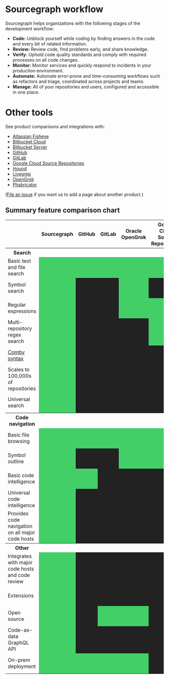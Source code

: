 # Sourcegraph workflow

Sourcegraph helps [<!-- personas -->](../marketing/personas.md) organizations with the following stages of the development workflow:

- **Code:** Unblock yourself while coding by finding answers in the code and every bit of related information.
- **Review:** Review code, find problems early, and share knowledge.
- **Verify:** Uphold code quality standards and comply with required processes on all code changes.
- **Monitor:** Monitor services and quickly respond to incidents in your production environment.
- **Automate:** Automate error-prone and time-consuming workflows such as refactors and triage, coordinated across projects and teams.
- **Manage:** All of your repositories and users, configured and accessible in one place.

# Other tools

See product comparisons and integrations with:

- [Atlassian Fisheye](tools/atlassian_fisheye_vs_sourcegraph.md)
- [Bitbucket Cloud](tools/bitbucket_cloud_vs_sourcegraph.md)
- [Bitbucket Server](tools/bitbucket_server_vs_sourcegraph.md)
- [GitHub](tools/github_vs_sourcegraph.md)
- [GitLab](tools/gitlab_vs_sourcegraph.md)
- [Google Cloud Source Repositories](tools/google_cloud_source_repositories_vs_sourcegraph.md)
- [Hound](tools/hound_vs_sourcegraph.md)
- [Livegrep](tools/livegrep_vs_sourcegraph.md)
- [OpenGrok](tools/opengrok_vs_sourcegraph.md)
- [Phabricator](tools/phabricator_vs_sourcegraph.md)

([File an issue](https://github.com/sourcegraph/about/issues) if you want us to add a page about another product.)

## Summary feature comparison chart

<style>
    table.comparison-chart thead th {
        width: 16%;
    }
    table.comparison-chart td {
        height: 4em;
        overflow: hidden;
    }
    .green {
        background-color: #42cf68;
    }
    .gray {
        background-color: #222;
    }
    .tooltip-container .tooltiptext {
        display: none;
        position: absolute;
    }
    .tooltip-container:hover .tooltiptext {
        display: inline-block;
        visibility: visible;
        width: 250px;
        background-color: black;
        color: #fff;
        text-align: center;
        border-radius: 5px;
        padding: 0.5em 0.5em;

        position: absolute;
        z-index: 1;
        margin-left: 1em;
    }
</style>

<table class="comparison-chart">
<thead>
    <th></th>
    <th>Sourcegraph</th>
    <th>GitHub</th>
    <th>GitLab</th>
    <th>Oracle OpenGrok</th>
    <th>Google Cloud Source Repositories</th>
</thead>

<tr>
    <th>Search</th>
    <th colspan="20"></th>
</tr>

<tr>
    <td class="tooltip-container">
        Basic text and file search
        <span class="tooltiptext">
            Offers some search capabilities over code, often very limited and not tailored to core code search use cases.
        </span>
    </td>
    <td class="green"></td>
    <td class="green"></td>
    <td class="green"></td>
    <td class="green"></td>
    <td class="green"></td>
</tr>

<tr>
    <td class="tooltip-container">
        Symbol search
        <span class="tooltiptext">The ability to search specifically for function, class, and variable names, while filtering out noise from matches in non-code files, comments, and string constants.</span>
    </td>
    <td class="green"></td>
    <td class="gray"></td>
    <td class="gray"></td>
    <td class="green"></td>
    <td class="gray"></td>
</tr>

<tr>
    <td class="tooltip-container">
        Regular expressions
        <span class="tooltiptext">Regular expressions ("regex") are a powerful pattern-matching syntax used for many types of patterns found in code, such as similarly named functions, anti-patterns that should be avoided, and fuzzy matching.</span>
    </td>
    <td class="green"></td>
    <td class="gray"></td>
    <td class="gray"></td>
    <td class="green"></td>
    <td class="green"></td>
</tr>
<tr>
    <td class="tooltip-container">
        Multi-repository regex search
        <span class="tooltiptext">Regular expression search is especially useful when you can look for patterns and anti-patterns across all repositories in your organization.</span>
    </td>
    <td class="green"></td>
    <td class="gray"></td>
    <td class="gray"></td>
    <td class="gray"></td>
    <td class="green"></td>
</tr>
<tr>
    <td class="tooltip-container">
        <a href="https://comby.dev/" target="_blank">Comby syntax</a>
        <span class="tooltiptext">
            A powerful pattern-matching syntax that goes beyond regular expressions and makes it easy to match common patterns in code (like balanced parens) that are hard to describe in regex.
        </span>
    </td>
    <td class="green"></td>
    <td class="gray"></td>
    <td class="gray"></td>
    <td class="gray"></td>
    <td class="gray"></td>
</tr>
<tr>
    <td>Scales to 100,000s of repositories</td>
    <td class="green"></td>
    <td class="gray"></td>
    <td class="gray"></td>
    <td class="gray"></td>
    <td class="gray"></td>
</tr>
<tr>
    <td class="tooltip-container">
        Universal search
        <span class="tooltiptext">
            Most engineering organizations have multiple repositories and code hosts. Universal search lets you search across all repositories, wherever they may be hosted, while obeying whatever permissions are defined.
        </span>
    </td>
    <td class="green"></td>
    <td class="gray"></td>
    <td class="gray"></td>
    <td class="gray"></td>
    <td class="gray"></td>
</tr>

<tr>
    <th>Code navigation</th>
    <th colspan="20"></th>
</tr>
<tr>
    <td>Basic file browsing</td>
    <td class="green"></td>
    <td class="green"></td>
    <td class="green"></td>
    <td class="green"></td>
    <td class="green"></td>
</tr>
<tr>
    <td class="tooltip-container">
        Symbol outline
        <span class="tooltiptext">
            View an outline of functions, classes, and variables defined in a code file.
        </span>
    </td>
    <td class="green"></td>
    <td class="gray"></td>
    <td class="gray"></td>
    <td class="green"></td>
    <td class="green"></td>
</tr>
<tr>
    <td class="tooltip-container">
        Basic code intelligence
        <span class="tooltiptext">Jump-to-definition within the same file, in some languages</span>
    </td>
    <td class="green"></td>
    <td class="green"></td>
    <td class="gray"></td>
    <td class="gray"></td>
    <td class="gray"></td>
</tr>
<tr>
    <td class="tooltip-container">Universal code intelligence
        <span class="tooltiptext">Jump-to-definition across files and repositories, most languages</span>
    </td>
    <td class="green"></td>
    <td class="gray"></td>
    <td class="gray"></td>
    <td class="gray"></td>
    <td class="gray"></td>
</tr>
<tr>
    <td>Provides code navigation on all major code hosts</td>
    <td class="green"></td>
    <td class="gray"></td>
    <td class="gray"></td>
    <td class="gray"></td>
    <td class="gray"></td>
</tr>


<tr>
    <th>Other</th>
    <th colspan="20"></th>
</tr>
<tr>
    <td class="tooltip-container">
        Integrates with major code hosts and code review
        <span class="tooltiptext">
            Whatever code host or code review tool is used, makes code searchable, navigable, and accessible.
        </span>
    </td>
    <td class="green"></td>
    <td class="gray"></td>
    <td class="gray"></td>
    <td class="gray"></td>
    <td class="gray"></td>
</tr>
<tr>
    <td class="tooltip-container">
        Extensions
        <span class="tooltiptext">
            Third-party and internal developer tools integrating directly into search and code browsing UI.
        <span>
    </td>
    <td class="green"></td>
    <td class="gray"></td>
    <td class="gray"></td>
    <td class="gray"></td>
    <td class="gray"></td>
</tr>
<tr>
    <td>Open source</td>
    <td class="green"></td>
    <td class="gray"></td>
    <td class="green"></td>
    <td class="green"></td>
    <td class="gray"></td>
</tr>
<tr>
    <td class="tooltip-container">
        Code-as-data GraphQL API
        <span class="tooltiptext">
            GraphQL API supports structured information about source code that is used to power smart internal developer tools
        </span>
    </td>
    <td class="green"></td>
    <td class="gray"></td>
    <td class="gray"></td>
    <td class="gray"></td>
    <td class="gray"></td>
</tr>
<tr>
    <td class="tooltip-container">
        On-prem deployment
        <span class="tooltiptext">
            Can be deployed on-premises in a deployment environment you control and which obeys the security policies you set.
        </span>
    </td>
    <td class="green"></td>
    <td class="green"></td>
    <td class="green"></td>
    <td class="green"></td>
    <td class="gray"></td>
</tr>

</table>
<br><br><br>
